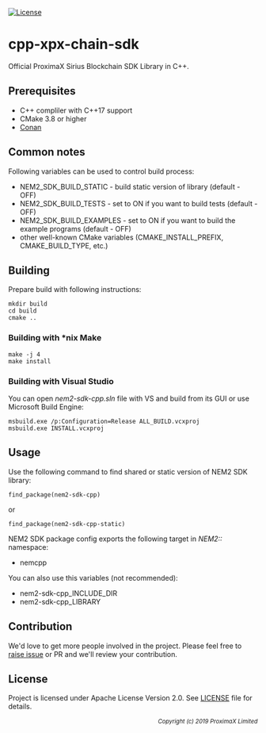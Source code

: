 
[![License](https://img.shields.io/badge/License-Apache%202.0-blue.svg)](https://opensource.org/licenses/Apache-2.0)

# cpp-xpx-chain-sdk

Official ProximaX Sirius Blockchain SDK Library in C++.

## Prerequisites ##

* C++ compliler with C++17 support
* CMake 3.8 or higher
* [Conan](https://conan.io)

## Common notes ##

Following variables can be used to control build process:
* NEM2_SDK_BUILD_STATIC - build static version of library (default - OFF)
* NEM2_SDK_BUILD_TESTS - set to ON if you want to build tests (default - OFF)
* NEM2_SDK_BUILD_EXAMPLES - set to ON if you want to build the example programs (default - OFF)
* other well-known CMake variables (CMAKE_INSTALL_PREFIX, CMAKE_BUILD_TYPE, etc.)

## Building ##

Prepare build with following instructions:

```
mkdir build
cd build
cmake ..
```

### Building with *nix Make ###

```
make -j 4
make install
```

### Building with Visual Studio ###

You can open _nem2-sdk-cpp.sln_ file with VS and build from its GUI or use Microsoft Build Engine:
```
msbuild.exe /p:Configuration=Release ALL_BUILD.vcxproj
msbuild.exe INSTALL.vcxproj
```

## Usage ##

Use the following command to find shared or static version of NEM2 SDK library:
```
find_package(nem2-sdk-cpp)
```
or
```
find_package(nem2-sdk-cpp-static)
```

NEM2 SDK package config exports the following target in _NEM2::_ namespace:
* nemcpp

You can also use this variables (not recommended):
* nem2-sdk-cpp_INCLUDE_DIR
* nem2-sdk-cpp_LIBRARY

## Contribution ##

We'd love to get more people involved in the project. Please feel free to [raise issue](https://github.com/proximax-storage/cpp-xpx-chain-sdk/issues/new) or PR and we'll review your contribution.
    
## License ##

Project is licensed under Apache License Version 2.0. See [LICENSE](https://github.com/proximax-storage/cpp-xpx-chain-sdk/blob/master/LICENSE) file for details.

<p align="right"><i><sub>Copyright (c) 2019 ProximaX Limited</sub></i></p>

